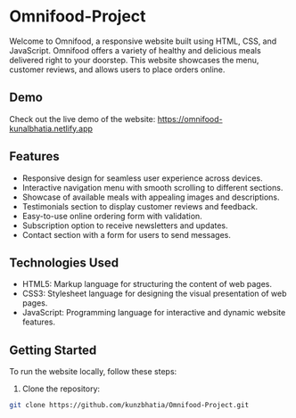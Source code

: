 # Omnifood-Project

Welcome to Omnifood, a responsive website built using HTML, CSS, and JavaScript. Omnifood offers a variety of healthy and delicious meals delivered right to your doorstep. This website showcases the menu, customer reviews, and allows users to place orders online.

## Demo

Check out the live demo of the website: https://omnifood-kunalbhatia.netlify.app

## Features

- Responsive design for seamless user experience across devices.
- Interactive navigation menu with smooth scrolling to different sections.
- Showcase of available meals with appealing images and descriptions.
- Testimonials section to display customer reviews and feedback.
- Easy-to-use online ordering form with validation.
- Subscription option to receive newsletters and updates.
- Contact section with a form for users to send messages.

## Technologies Used

- HTML5: Markup language for structuring the content of web pages.
- CSS3: Stylesheet language for designing the visual presentation of web pages.
- JavaScript: Programming language for interactive and dynamic website features.

## Getting Started

To run the website locally, follow these steps:

1. Clone the repository:

```bash
git clone https://github.com/kunzbhatia/Omnifood-Project.git

